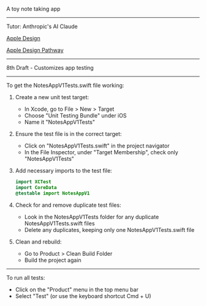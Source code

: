 A toy note taking app

- - - -

Tutor: Anthropic's AI Claude

[Apple Design](https://developer.apple.com/design/)

[Apple Design Pathway](https://developer.apple.com/design/pathway/)

- - - -

8th Draft - Customizes app testing

- - - -

To get the NotesAppV1Tests.swift file working:

1. Create a new unit test target:
   - In Xcode, go to File > New > Target
   - Choose "Unit Testing Bundle" under iOS
   - Name it "NotesAppV1Tests"

2. Ensure the test file is in the correct target:
   - Click on "NotesAppV1Tests.swift" in the project navigator
   - In the File Inspector, under "Target Membership", check only "NotesAppV1Tests"

3. Add necessary imports to the test file:
   ```swift
   import XCTest
   import CoreData
   @testable import NotesAppV1
   ```

4. Check for and remove duplicate test files:
   - Look in the NotesAppV1Tests folder for any duplicate NotesAppV1Tests.swift files
   - Delete any duplicates, keeping only one NotesAppV1Tests.swift file

5. Clean and rebuild:
   - Go to Product > Clean Build Folder
   - Build the project again

- - - -

To run all tests:

 * Click on the "Product" menu in the top menu bar
 * Select "Test" (or use the keyboard shortcut Cmd + U)

